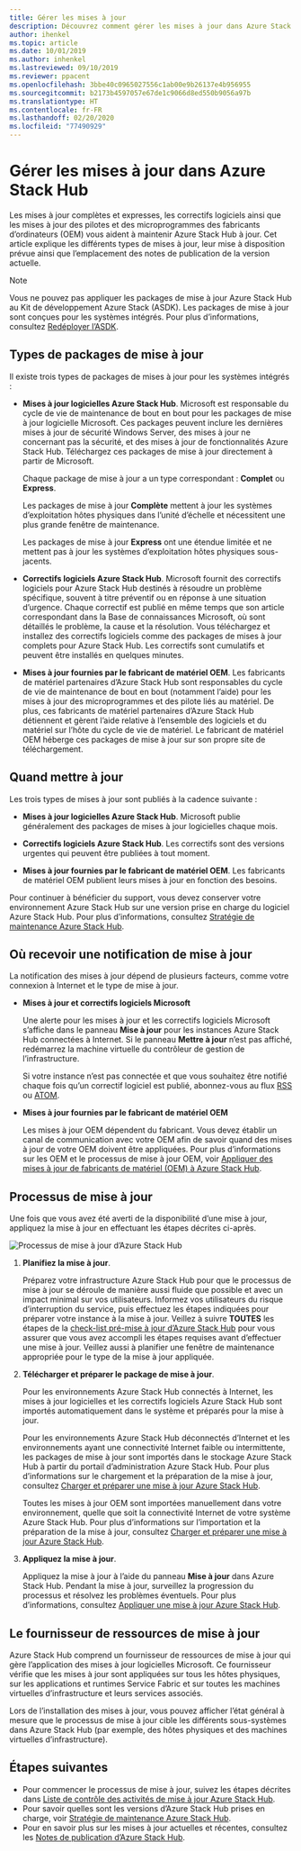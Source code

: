```yaml
---
title: Gérer les mises à jour
description: Découvrez comment gérer les mises à jour dans Azure Stack Hub
author: ihenkel
ms.topic: article
ms.date: 10/01/2019
ms.author: inhenkel
ms.lastreviewed: 09/10/2019
ms.reviewer: ppacent
ms.openlocfilehash: 3bbe40c0965027556c1ab00e9b26137e4b956955
ms.sourcegitcommit: b2173b4597057e67de1c9066d8ed550b9056a97b
ms.translationtype: HT
ms.contentlocale: fr-FR
ms.lasthandoff: 02/20/2020
ms.locfileid: "77490929"
---
```

# <a name="manage-updates-in-azure-stack-hub"></a>Gérer les mises à jour dans Azure Stack Hub

Les mises à jour complètes et expresses, les correctifs logiciels ainsi que les mises à jour des pilotes et des microprogrammes des fabricants d’ordinateurs (OEM) vous aident à maintenir Azure Stack Hub à jour. Cet article explique les différents types de mises à jour, leur mise à disposition prévue ainsi que l’emplacement des notes de publication de la version actuelle.

> [!Note]  
> Vous ne pouvez pas appliquer les packages de mise à jour Azure Stack Hub au Kit de développement Azure Stack (ASDK). Les packages de mise à jour sont conçues pour les systèmes intégrés. Pour plus d’informations, consultez [Redéployer l’ASDK](https://docs.microsoft.com/azure-stack/asdk/asdk-redeploy).

## <a name="update-package-types"></a>Types de packages de mise à jour

Il existe trois types de packages de mises à jour pour les systèmes intégrés :

- **Mises à jour logicielles Azure Stack Hub**. Microsoft est responsable du cycle de vie de maintenance de bout en bout pour les packages de mise à jour logicielle Microsoft. Ces packages peuvent inclure les dernières mises à jour de sécurité Windows Server, des mises à jour ne concernant pas la sécurité, et des mises à jour de fonctionnalités Azure Stack Hub. Téléchargez ces packages de mise à jour directement à partir de Microsoft.

    Chaque package de mise à jour a un type correspondant : **Complet** ou **Express**.

    Les packages de mise à jour **Complète** mettent à jour les systèmes d’exploitation hôtes physiques dans l’unité d’échelle et nécessitent une plus grande fenêtre de maintenance.

    Les packages de mise à jour **Express** ont une étendue limitée et ne mettent pas à jour les systèmes d’exploitation hôtes physiques sous-jacents.

- **Correctifs logiciels Azure Stack Hub**. Microsoft fournit des correctifs logiciels pour Azure Stack Hub destinés à résoudre un problème spécifique, souvent à titre préventif ou en réponse à une situation d’urgence. Chaque correctif est publié en même temps que son article correspondant dans la Base de connaissances Microsoft, où sont détaillés le problème, la cause et la résolution. Vous téléchargez et installez des correctifs logiciels comme des packages de mises à jour complets pour Azure Stack Hub. Les correctifs sont cumulatifs et peuvent être installés en quelques minutes.

- **Mises à jour fournies par le fabricant de matériel OEM**. Les fabricants de matériel partenaires d’Azure Stack Hub sont responsables du cycle de vie de maintenance de bout en bout (notamment l’aide) pour les mises à jour des microprogrammes et des pilote liés au matériel. De plus, ces fabricants de matériel partenaires d’Azure Stack Hub détiennent et gèrent l’aide relative à l’ensemble des logiciels et du matériel sur l’hôte du cycle de vie de matériel. Le fabricant de matériel OEM héberge ces packages de mise à jour sur son propre site de téléchargement.

## <a name="when-to-update"></a>Quand mettre à jour

Les trois types de mises à jour sont publiés à la cadence suivante :

- **Mises à jour logicielles Azure Stack Hub**. Microsoft publie généralement des packages de mises à jour logicielles chaque mois.

- **Correctifs logiciels Azure Stack Hub**. Les correctifs sont des versions urgentes qui peuvent être publiées à tout moment.

- **Mises à jour fournies par le fabricant de matériel OEM**. Les fabricants de matériel OEM publient leurs mises à jour en fonction des besoins.

Pour continuer à bénéficier du support, vous devez conserver votre environnement Azure Stack Hub sur une version prise en charge du logiciel Azure Stack Hub. Pour plus d’informations, consultez [Stratégie de maintenance Azure Stack Hub](azure-stack-update-servicing-policy.md).

## <a name="where-to-get-notice-of-an-update"></a>Où recevoir une notification de mise à jour

La notification des mises à jour dépend de plusieurs facteurs, comme votre connexion à Internet et le type de mise à jour.

- **Mises à jour et correctifs logiciels Microsoft**

    Une alerte pour les mises à jour et les correctifs logiciels Microsoft s’affiche dans le panneau **Mise à jour** pour les instances Azure Stack Hub connectées à Internet. Si le panneau **Mettre à jour** n’est pas affiché, redémarrez la machine virtuelle du contrôleur de gestion de l’infrastructure.

    Si votre instance n’est pas connectée et que vous souhaitez être notifié chaque fois qu’un correctif logiciel est publié, abonnez-vous au flux [RSS](https://support.microsoft.com/app/content/api/content/feeds/sap/en-us/32d322a8-acae-202d-e9a9-7371dccf381b/rss) ou [ATOM](https://support.microsoft.com/app/content/api/content/feeds/sap/en-us/32d322a8-acae-202d-e9a9-7371dccf381b/atom).

- **Mises à jour fournies par le fabricant de matériel OEM**

    Les mises à jour OEM dépendent du fabricant. Vous devez établir un canal de communication avec votre OEM afin de savoir quand des mises à jour de votre OEM doivent être appliquées. Pour plus d’informations sur les OEM et le processus de mise à jour OEM, voir [Appliquer des mises à jour de fabricants de matériel (OEM) à Azure Stack Hub](azure-stack-update-oem.md).

## <a name="update-processes"></a>Processus de mise à jour

Une fois que vous avez été averti de la disponibilité d’une mise à jour, appliquez la mise à jour en effectuant les étapes décrites ci-après.

![Processus de mise à jour d’Azure Stack Hub](./media/azure-stack-updates/azure-stack-update-process.png)

1. **Planifiez la mise à jour**.

    Préparez votre infrastructure Azure Stack Hub pour que le processus de mise à jour se déroule de manière aussi fluide que possible et avec un impact minimal sur vos utilisateurs. Informez vos utilisateurs du risque d’interruption du service, puis effectuez les étapes indiquées pour préparer votre instance à la mise à jour. Veillez à suivre **TOUTES** les étapes de la [check-list pré-mise à jour d’Azure Stack Hub](release-notes-checklist.md) pour vous assurer que vous avez accompli les étapes requises avant d’effectuer une mise à jour. Veillez aussi à planifier une fenêtre de maintenance appropriée pour le type de la mise à jour appliquée.

2. **Télécharger et préparer le package de mise à jour**.

    Pour les environnements Azure Stack Hub connectés à Internet, les mises à jour logicielles et les correctifs logiciels Azure Stack Hub sont importés automatiquement dans le système et préparés pour la mise à jour.

    Pour les environnements Azure Stack Hub déconnectés d’Internet et les environnements ayant une connectivité Internet faible ou intermittente, les packages de mise à jour sont importés dans le stockage Azure Stack Hub à partir du portail d’administration Azure Stack Hub. Pour plus d’informations sur le chargement et la préparation de la mise à jour, consultez [Charger et préparer une mise à jour Azure Stack Hub](azure-stack-update-prepare-package.md).

    Toutes les mises à jour OEM sont importées manuellement dans votre environnement, quelle que soit la connectivité Internet de votre système Azure Stack Hub. Pour plus d’informations sur l’importation et la préparation de la mise à jour, consultez [Charger et préparer une mise à jour Azure Stack Hub](azure-stack-update-prepare-package.md).

3. **Appliquez la mise à jour**.

    Appliquez la mise à jour à l’aide du panneau **Mise à jour** dans Azure Stack Hub. Pendant la mise à jour, surveillez la progression du processus et résolvez les problèmes éventuels. Pour plus d’informations, consultez [Appliquer une mise à jour Azure Stack Hub](azure-stack-apply-updates.md).

## <a name="the-update-resource-provider"></a>Le fournisseur de ressources de mise à jour

Azure Stack Hub comprend un fournisseur de ressources de mise à jour qui gère l’application des mises à jour logicielles Microsoft. Ce fournisseur vérifie que les mises à jour sont appliquées sur tous les hôtes physiques, sur les applications et runtimes Service Fabric et sur toutes les machines virtuelles d’infrastructure et leurs services associés.

Lors de l’installation des mises à jour, vous pouvez afficher l’état général à mesure que le processus de mise à jour cible les différents sous-systèmes dans Azure Stack Hub (par exemple, des hôtes physiques et des machines virtuelles d’infrastructure).

## <a name="next-steps"></a>Étapes suivantes

- Pour commencer le processus de mise à jour, suivez les étapes décrites dans [Liste de contrôle des activités de mise à jour Azure Stack Hub](release-notes-checklist.md).
- Pour savoir quelles sont les versions d’Azure Stack Hub prises en charge, voir [Stratégie de maintenance Azure Stack Hub](azure-stack-servicing-policy.md).  
- Pour en savoir plus sur les mises à jour actuelles et récentes, consultez les [Notes de publication d’Azure Stack Hub](release-notes.md).
